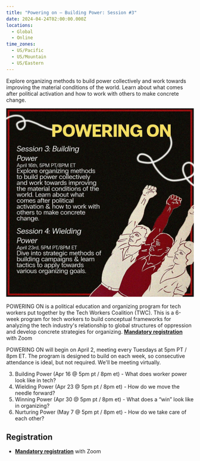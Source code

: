 ```yaml
---
title: "Powering on – Building Power: Session #3"
date: 2024-04-24T02:00:00.000Z
locations:
  - Global
  - Online
time_zones:
  - US/Pacific
  - US/Mountain
  - US/Eastern
---
```

Explore organizing methods to build power collectively and work towards improving the material conditions of the world. Learn about what comes after political activation and how to work with others to make concrete change.

![Session #3 Building Power](/assets/img/powering_on_3_4.jpeg)

POWERING ON is a political education and organizing program for tech workers put together by the Tech Workers Coalition (TWC). This is a 6-week program for tech workers to build conceptual frameworks for analyzing the tech industry's relationship to global structures of oppression and develop concrete strategies for organizing. **[Mandatory registration](https://us02web.zoom.us/meeting/register/tZArfuuvqDMoH9QVdRs-OKFznToI7qOF57yQ)** with Zoom

POWERING ON will begin on April 2, meeting every Tuesdays at 5pm PT / 8pm ET. The program is designed to build on each week, so consecutive attendance is ideal, but not required. We'll be meeting virtually.

3. Building Power (Apr 16 @ 5pm pt / 8pm et) - What does worker power look like in tech?     
4. Wielding Power (Apr 23 @ 5pm pt / 8pm et) -  How do we move the needle forward?     
5. Winning Power (Apr 30 @ 5pm pt / 8pm et) - What does a “win” look like in organizing?    
6. Nurturing Power (May 7 @ 5pm pt / 8pm et) - How do we take care of each other?

## Registration

* **[Mandatory registration](https://us02web.zoom.us/meeting/register/tZArfuuvqDMoH9QVdRs-OKFznToI7qOF57yQ)** with Zoom
